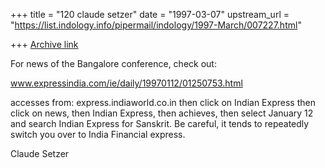 +++
title = "120 claude setzer"
date = "1997-03-07"
upstream_url = "https://list.indology.info/pipermail/indology/1997-March/007227.html"

+++
[Archive link](https://list.indology.info/pipermail/indology/1997-March/007227.html)

For news of the Bangalore conference, check out:

www.expressindia.com/ie/daily/19970112/01250753.html

accesses from:
express.indiaworld.co.in  then click on Indian Express then click on news,
then Indian Express, then achieves, then select January 12 and search
Indian Express for Sanskrit. Be careful, it tends to repeatedly switch you
over to India Financial express.

Claude Setzer





